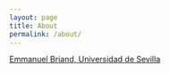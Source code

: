 ```yaml
---
layout: page
title: About
permalink: /about/
---
```


[Emmanuel Briand, Universidad de Sevilla](http://emmanuel.jean.briand.free.fr)
